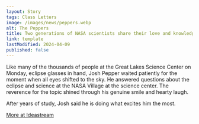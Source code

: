 ```yaml
---
layout: Story
tags: Class Letters
image: /images/news/peppers.webp
alt: The Peppers
title: Two generations of NASA scientists share their love and knowledge during eclipse
link: template
lastModified: 2024-04-09
published: false
---
```


Like many of the thousands of people at the Great Lakes Science Center on Monday, eclipse glasses in hand, Josh Pepper waited patiently for the moment when all eyes shifted to the sky. He answered questions about the eclipse and science at the NASA Village at the science center. The reverence for the topic shined through his genuine smile and hearty laugh.

After years of study, Josh said he is doing what excites him the most.

[More at Ideastream](https://www.ideastream.org/community/2024-04-09/two-generations-of-nasa-scientists-share-their-love-and-their-knowledge-during-eclipse)

